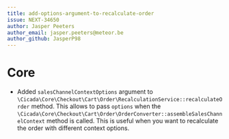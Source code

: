 ```yaml
---
title: add-options-argument-to-recalculate-order
issue: NEXT-34650
author: Jasper Peeters
author_email: jasper.peeters@meteor.be
author_github: JasperP98
---
```

# Core
* Added `salesChannelContextOptions` argument to `\Cicada\Core\Checkout\Cart\Order\RecalculationService::recalculateOrder` method. This allows to pass `options` when the `\Cicada\Core\Checkout\Cart\Order\OrderConverter::assembleSalesChannelContext` method is called. This is useful when you want to recalculate the order with different context options.
